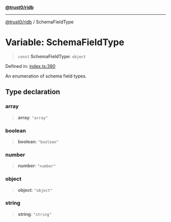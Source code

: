[**@trust0/ridb**](../README.md)

***

[@trust0/ridb](../README.md) / SchemaFieldType

# Variable: SchemaFieldType

> `const` **SchemaFieldType**: `object`

Defined in: [index.ts:390](https://github.com/trust0-project/RIDB/blob/3fa3e32712ae10357e90a131683974866fa9f41b/packages/ridb/src/index.ts#L390)

An enumeration of schema field types.

## Type declaration

### array

> **array**: `"array"`

### boolean

> **boolean**: `"boolean"`

### number

> **number**: `"number"`

### object

> **object**: `"object"`

### string

> **string**: `"string"`
